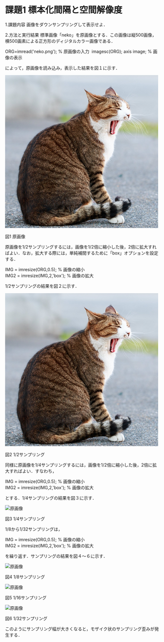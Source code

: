 ﻿# 課題1 標本化間隔と空間解像度
 
1.課題内容
画像をダウンサンプリングして表示せよ．

2.方法と実行結果
標準画像「neko」を原画像とする．この画像は縦500画像，横500画素による正方形のディジタルカラー画像である．

ORG=imread('neko.png'); % 原画像の入力  
imagesc(ORG); axis image; % 画像の表示

によって，原画像を読み込み，表示した結果を図１に示す．

![原画像](https://github.com/NaokiAoyama/lecture_image_processing/blob/master/image/neko.png?raw=true)  

図1 原画像

原画像を1/2サンプリングするには，画像を1/2倍に縮小した後，2倍に拡大すればよい．なお，拡大する際には，単純補間するために「box」オプションを設定する．

IMG = imresize(ORG,0.5); % 画像の縮小  
IMG2 = imresize(IMG,2,'box'); % 画像の拡大

1/2サンプリングの結果を図２に示す．

![原画像](https://github.com/NaokiAoyama/lecture_image_processing/blob/master/image/neko.png?raw=true) 

図2 1/2サンプリング

同様に原画像を1/4サンプリングするには，画像を1/2倍に縮小した後，2倍に拡大すればよい．すなわち，

IMG = imresize(ORG,0.5); % 画像の縮小  
IMG2 = imresize(IMG,2,'box'); % 画像の拡大

とする．1/4サンプリングの結果を図３に示す．

![原画像](https://github.com/NaokiAoyama/lecture_image_processing/blob/master/image/kadai01_2.png?raw=true)  

図3 1/4サンプリング

1/8から1/32サンプリングは，

IMG = imresize(ORG,0.5); % 画像の縮小  
IMG2 = imresize(IMG,2,'box'); % 画像の拡大

を繰り返す．サンプリングの結果を図４～６に示す．

![原画像](https://github.com/NaokiAoyama/lecture_image_processing/blob/master/image/kadai01_3.png?raw=true)  

図4 1/8サンプリング

![原画像](https://github.com/NaokiAoyama/lecture_image_processing/blob/master/image/kadai01_4.png?raw=true)  

図5 1/16サンプリング

![原画像](https://github.com/NaokiAoyama/lecture_image_processing/blob/master/image/kadai01_5.png?raw=true)  

図6 1/32サンプリング

このようにサンプリング幅が大きくなると，モザイク状のサンプリング歪みが発生する．

